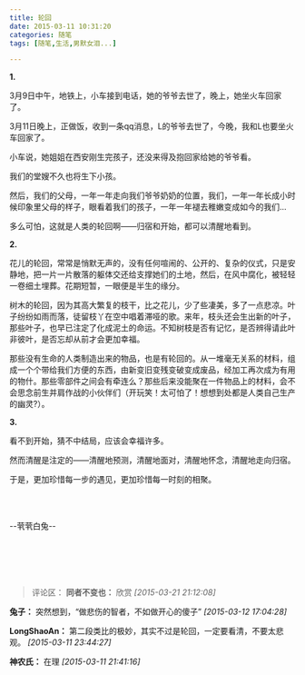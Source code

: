 ```yaml
---
title: 轮回
date: 2015-03-11 10:31:20
categories: 随笔
tags: [随笔,生活,男默女泪...]

---
```

**1.**

3月9日中午，地铁上，小车接到电话，她的爷爷去世了，晚上，她坐火车回家了。

3月11日晚上，正做饭，收到一条qq消息，L的爷爷去世了，今晚，我和L也要坐火车回家了。

小车说，她姐姐在西安刚生完孩子，还没来得及抱回家给她的爷爷看。

我们的堂嫂不久也将生下小孩。

然后，我们的父母，一年一年走向我们爷爷奶奶的位置，我们，一年一年长成小时候印象里父母的样子，眼看着我们的孩子，一年一年褪去稚嫩变成如今的我们...

多么可怕，这就是人类的轮回啊——归宿和开始，都可以清醒地看到。

**2.**

花儿的轮回，常常是悄默无声的，没有任何喧闹的、公开的、复杂的仪式，只是安静地，把一片一片散落的躯体交还给支撑她们的土地，然后，在风中腐化，被轻轻一卷细土埋葬。花期短暂，一眼便是半生的缘分。

树木的轮回，因为其高大繁复的枝干，比之花儿，少了些凄美，多了一点悲凉。叶子纷纷如雨而落，徒留枝丫在空中唱着滞哑的歌。来年，枝头还会生出新的叶子，那些叶子，也早已注定了化成泥土的命运。不知树枝是否有记忆，是否辨得请此叶非彼叶，是否忘却从前才会更加幸福。

那些没有生命的人类制造出来的物品，也是有轮回的。从一堆毫无关系的材料，组成一个个带给我们方便的东西，由新变旧变残变破变成废品，经加工再次成为有用的物什。那些零部件之间会有牵连么？那些后来没能聚在一件物品上的材料，会不会思念前生并肩作战的小伙伴们（开玩笑！太可怕了！想想到处都是人类自己生产的幽灵?）。

**3.**

看不到开始，猜不中结局，应该会幸福许多。

然而清醒是注定的——清醒地预测，清醒地面对，清醒地怀念，清醒地走向归宿。

于是，更加珍惜每一步的遇见，更加珍惜每一时刻的相聚。

<br /><br />

--茕茕白兔--

<br /><br />
---
>评论区：
>**同者不变也：** 欣赏  *[2015-03-21 21:12:08]*
>
**兔子：** 突然想到，“做悲伤的智者，不如做开心的傻子”  *[2015-03-12 17:04:28]*
>
**LongShaoAn：** 第二段类比的极妙，其实不过是轮回，一定要看清，不要太悲观。  *[2015-03-11 23:44:27]*
>
**神农氏：** 在理  *[2015-03-11 21:41:16]*
>
